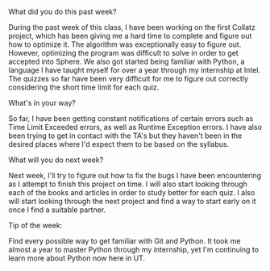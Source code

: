 What did you do this past week?

During the past week of this class, I have been working on the first Collatz project, which has been giving me a hard time to complete and figure out how to optimize it. The algorithm was exceptionally easy to figure out. However, optimizing the program was difficult to solve in order to get accepted into Sphere. We also got started being familiar with Python, a language I have taught myself for over a year through my internship at Intel. The quizzes so far have been very difficult for me to figure out correctly considering the short time limit for each quiz.

What's in your way?

So far, I have been getting constant notifications of certain errors such as Time Limit Exceeded errors, as well as Runtime Exception errors. I have also been trying to get in contact with the TA's but they haven't been in the desired places where I'd expect them to be based on the syllabus.

What will you do next week?

Next week, I'll try to figure out how to fix the bugs I have been encountering as I attempt to finish this project on time. I will also start looking through each of the books and articles in order to study better for each quiz. I also will start looking through the next project and find a way to start early on it once I find a suitable partner.

Tip of the week:

Find every possible way to get familiar with Git and Python. It took me almost a year to master Python through my internship, yet I'm continuing to learn more about Python now here in UT.
